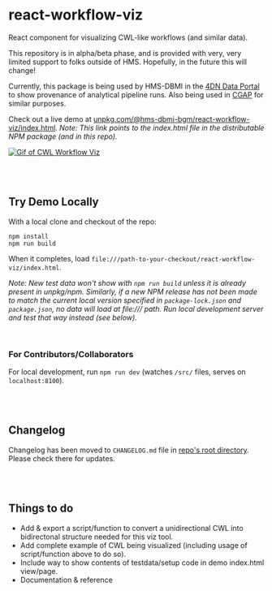 # react-workflow-viz
React component for visualizing CWL-like workflows (and similar data).

This repository is in alpha/beta phase, and is provided with very, very limited support to folks outside of HMS. Hopefully, in the future this will change!

Currently, this package is being used by HMS-DBMI in the [4DN Data Portal](https://data.4dnucleome.org/experiment-set-replicates/4DNESMU2MA2G/#graph-section) to show provenance of analytical pipeline runs.
Also being used in [CGAP](https://cgap.hms.harvard.edu) for similar purposes.

Check out a live demo at [unpkg.com/@hms-dbmi-bgm/react-workflow-viz/index.html](https://unpkg.com/@hms-dbmi-bgm/react-workflow-viz/index.html). _Note: This link points to the index.html file in the distributable NPM package (and in this repo)._

[![Gif of CWL Workflow Viz](https://i.gyazo.com/0c5e73105b1f284c16a9cca03ec866ed.gif)](https://unpkg.com/@hms-dbmi-bgm/react-workflow-viz/index.html)

<br/>
<br/>

## Try Demo Locally

With a local clone and checkout of the repo:
```
npm install
npm run build
```

When it completes, load `file:///path-to-your-checkout/react-workflow-viz/index.html`.

_Note: New test data won't show with `npm run build` unless it is already present in unpkg/npm. Similarly, if a new NPM release has not been made to match the current local version specified in `package-lock.json` and `package.json`, no data will load at file:/// path. Run local development server and test that way instead (see below)._

<br/>

### For Contributors/Collaborators
For local development, run `npm run dev` (watches `/src/` files, serves on `localhost:8100`).

<br/>
<br/>

## Changelog
Changelog has been moved to `CHANGELOG.md` file in [repo's root directory](https://github.com/4dn-dcic/react-workflow-viz/blob/master/CHANGELOG.md). Please check there for updates.

<br/>
<br/>

## Things to do

- Add & export a script/function to convert a unidirectional CWL into bidirectonal structure needed for this viz tool.
- Add complete example of CWL being visualized (including usage of script/function above to do so).
- Include way to show contents of testdata/setup code in demo index.html view/page.
- Documentation & reference
